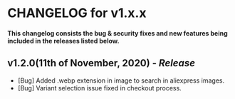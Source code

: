 # CHANGELOG for v1.x.x

#### This changelog consists the bug & security fixes and new features being included in the releases listed below.

## **v1.2.0(11th of November, 2020)** - _Release_

- [Bug] Added .webp extension in image to search in aliexpress images.
- [Bug] Variant selection issue fixed in checkout process.